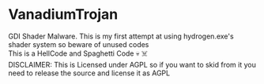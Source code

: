 # VanadiumTrojan
GDI Shader Malware. This is my first attempt at using hydrogen.exe's shader system so beware of unused codes
<br>
This is a HellCode and Spaghetti Code 💀 ☠️
<br>
DISCLAIMER: This is Licensed under AGPL so if you want to skid from it you need to release the source and license it as AGPL
